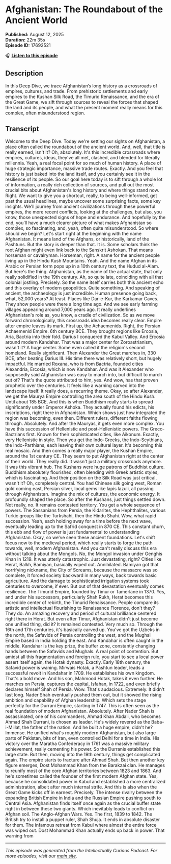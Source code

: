 # Afghanistan: The Roundabout of the Ancient World

**Published:** August 12, 2025  
**Duration:** 22m 35s  
**Episode ID:** 17692521

🎧 **[Listen to this episode](https://intellectuallycurious.buzzsprout.com/2529712/episodes/17692521-afghanistan-the-roundabout-of-the-ancient-world)**

## Description

In this Deep Dive, we trace Afghanistan’s long history as a crossroads of empires, cultures, and trade. From prehistoric settlements and early empires to the Kushan Silk Road, the Timurid Renaissance, and the era of the Great Game, we sift through sources to reveal the forces that shaped the land and its people, and what the present moment really means for this complex, often misunderstood region.

## Transcript

Welcome to the Deep Dive. Today we're setting our sights on Afghanistan, a place often called the roundabout of the ancient world. And, well, that title is really earned, isn't it? Oh, absolutely. It's this incredible crossroads where empires, cultures, ideas, they've all met, clashed, and blended for literally millennia. Yeah, a real focal point for so much of human history. A place of huge strategic importance, massive trade routes. Exactly. And you feel that history is just baked into the land itself, and you certainly see it in the resilience of its people. So our goal here today is to sift through a whole lot of information, a really rich collection of sources, and pull out the most crucial bits about Afghanistan's long history and where things stand now. Right. We want to give you a shortcut, really, to being well-informed, get past the usual headlines, maybe uncover some surprising facts, some key insights. We'll journey from ancient civilizations through these powerful empires, the more recent conflicts, looking at the challenges, but also, you know, those unexpected signs of hope and endurance. And hopefully by the end, you'll have a much clearer picture of what makes Afghanistan so complex, so fascinating, and, yeah, often quite misunderstood. So where should we begin? Let's start right at the beginning with the name Afghanistan. It means land of the Afghans, or historically, land of the Pashtuns. But the story is deeper than that. It is. Some scholars think the root Afghan might even link back to the Sanskrit Ashokan. That means horseman or cavalryman. Horseman, right. A name for the ancient people living up in the Hindu Kush Mountains. Yeah. And the name Afghan in its Arabic or Persian form pops up in a 10th century text, the Hudud al-Alam. But here's the thing. Afghanistan, as the name of the actual state, that only really solidified in the 19th century. Ah, so quite late, coinciding with all that colonial jostling. Precisely. So the name itself carries both this ancient echo and this overlay of modern geopolitics. Quite something. And speaking of ancient, the archaeology is just incredible. Human presence going back, what, 52,000 years? At least. Places like Dar-e-Kur, the Karkamar Caves. They show people were there a long time ago. And we see early farming villages appearing around 7,000 years ago. It really underlines Afghanistan's role as, you know, a cradle of civilization. So as we move forward chronologically, this crossroads idea becomes really clear. Empire after empire leaves its mark. First up, the Achaemenids. Right, the Persian Achaemenid Empire. 6th century BCE. They brought regions like Ercosia, Aria, Bactria into their fold. Darius I conquered the Kabul Valley. And Ercosia around modern Kandahar. That was a major center for Zoroastrianism, wasn't it? A huge center. Some even called it the religion's second homeland. Really significant. Then Alexander the Great marches in, 330 BCE, after beating Darius III. His time there was relatively short, but hugely impactful. He married Roxana, who is from Bactria, founded cities Alexandria, Ercosia, which is now Kandahar. And was it Alexander who supposedly said Afghanistan was easy to march into, but difficult to march out of? That's the quote attributed to him, yes. And wow, has that proven prophetic over the centuries. It feels like a warning carved into the landscape itself. It really does, a recurring theme. Okay, so after Alexander, we get the Maurya Empire controlling the area south of the Hindu Kush. Until about 185 BCE. And this is when Buddhism really starts to spread significantly under Emperor Ashoka. They actually found his edicts, his inscriptions, right there in Afghanistan. Which shows just how integrated the region was becoming, even then. Different rulers, different faiths flowing through. Absolutely. And after the Mauryas, it gets even more complex. You have this succession of Hellenistic and post-Hellenistic powers. The Greco-Bactrians first. Known for their sophisticated cities, like Aikonum. Exactly, very Hellenistic in style. Then you get the Indo-Greeks, the Indo-Scythians, the Indo-Parthians, each leaving their own cultural layer. It's becoming this real mosaic. And then comes a really major player, the Kushan Empire, around the 1st century CE. They seem to put Afghanistan right at the center of their world. They really did. It wasn't just a military crossroads anymore. It was this vibrant hub. The Kushans were huge patrons of Buddhist culture. Buddhism absolutely flourished, often blending with Greek artistic styles, which is fascinating. And their position on the Silk Road was just critical, wasn't it? Oh, completely central. You had Chinese silk going west, Roman gold coming east, Persian silver, local gems like lapis lazuli, all passing through Afghanistan. Imagine the mix of cultures, the economic energy. It profoundly shaped the place. So after the Kushans, just things settled down. Not really, no. It remains contested territory. You get a whole sequence of powers. The Sassanians from Persia, the Kidarites, the Hephthalites, various Turkic groups like the Turkshahi, then the Hindu Shahi. Wow, what rapid succession. Yeah, each holding sway for a time before the next wave, eventually leading up to the Safrid conquest in 870 CE. This constant churn, this ebb and flow of power is just fundamental to understanding Afghanistan. Okay, so we've seen these ancient foundations. Let's shift focus now to the medieval period, which really starts to forge the path towards, well, modern Afghanistan. And you can't really discuss this era without talking about the Mongols. No, the Mongol invasion under Genghis Khan in 1219. It was utterly catastrophic. Just devastating, right? Cities like Herat, Balkh, Bamiyan, basically wiped out. Annihilated. Bamiyan got that horrifying nickname, the City of Screams, because the massacre was so complete, it forced society backward in many ways, back towards basic agriculture. And the damage to sophisticated irrigation systems took centuries to overcome, if ever. But out of that devastation eventually comes resilience. The Timurid Empire, founded by Timur or Tamerlane in 1370. Yes, and under his successors, particularly Shah Rukh, Herat becomes this incredible center of rebirth, the Timurid Renaissance. People compare its artistic and intellectual flourishing to Renaissance Florence, don't they? They do. An amazing recovery and period of cultural brilliance centered right there in Herat. But even after Timur, Afghanistan didn't just become one unified thing, did it? It remained contested. Very much so. Through the 16th and 17th centuries, it's basically carved up. You've got the Uzbeks in the north, the Safavids of Persia controlling the west, and the Mughal Empire based in India holding the east. And Kandahar is often caught in the middle. Kandahar is the key prize, the buffer zone, constantly changing hands between the Safavids and Mughals. A real point of contention. But amidst all this fragmentation and foreign rule, you start to see a local power assert itself again, the Hotak dynasty. Exactly. Early 18th century, the Safavid power is waning. Mirwais Hotak, a Pashtun leader, leads a successful revolt in Kandahar in 1709. He establishes his own kingdom. That's a bold move. And his son, Mahmood Hotak, takes it even further. He marches on Persia, captures the capital, Isfahan, in 1722, and even briefly declares himself Shah of Persia. Wow. That's audacious. Extremely. It didn't last long. Nader Shah eventually pushed them out, but it showed the rising ambition and capability of Afghan leadership. Which sets the stage perfectly for the Durrani Empire, starting in 1747. This is often seen as the real foundation of modern Afghanistan. Absolutely. After Nader Shah is assassinated, one of his commanders, Ahmad Khan Abdali, who becomes Ahmad Shah Durrani, is chosen as leader. He's widely revered as the Baba-i-Millat, the father of the nation. And he built a huge empire, didn't he? Immense. He unified what's roughly modern Afghanistan, but also large parts of Pakistan, bits of Iran, even controlled Delhi for a time in India. His victory over the Maratha Confederacy in 1761 was a massive military achievement, really cementing his power. So the Durranis established this large state. But then, moving into the 19th century, things get complicated again. The empire starts to fracture after Ahmad Shah. But then another key figure emerges, Dost Mohammad Khan from the Barakzai clan. He manages to reunify most of the core Afghan territories between 1823 and 1863. And he's sometimes called the founder of the first modern Afghan state. Yes, because he consolidated power in Kabul and established a more centralized administration, albeit after much internal strife. And this is also when the Great Game kicks off in earnest. Precisely. The intense rivalry between the expanding British Empire in India and the Russian Empire pushing south to Central Asia. Afghanistan finds itself once again as the crucial buffer state right in between these two giants. Which inevitably leads to conflict on Afghan soil. The Anglo-Afghan Wars. Yes. The first, 1839 to 1842. The British try to install a puppet ruler, Shah Shuja. It ends in absolute disaster for them. The infamous retreat from Kabul where almost the entire force was wiped out. Dost Mohammad Khan actually ends up back in power. That warning from

---
*This episode was generated from the Intellectually Curious Podcast. For more episodes, visit our [main site](https://intellectuallycurious.buzzsprout.com).*

